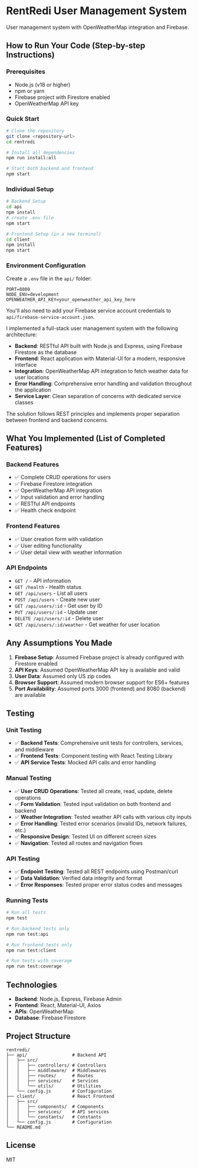 # RentRedi User Management System

User management system with OpenWeatherMap integration and Firebase.

## How to Run Your Code (Step-by-step Instructions)

### Prerequisites
- Node.js (v18 or higher)
- npm or yarn
- Firebase project with Firestore enabled
- OpenWeatherMap API key

### Quick Start
```bash
# Clone the repository
git clone <repository-url>
cd rentredi

# Install all dependencies
npm run install:all

# Start both backend and frontend
npm start
```

### Individual Setup
```bash
# Backend Setup
cd api
npm install
# create .env file
npm start

# Frontend Setup (in a new terminal)
cd client
npm install
npm start
```

### Environment Configuration

Create a `.env` file in the `api/` folder:

```env
PORT=8080
NODE_ENV=development
OPENWEATHER_API_KEY=your_openweather_api_key_here 
```

You'll also need to add your Firebase service account credentials to `api/firebase-service-account.json`.


I implemented a full-stack user management system with the following architecture:

- **Backend**: RESTful API built with Node.js and Express, using Firebase Firestore as the database
- **Frontend**: React application with Material-UI for a modern, responsive interface
- **Integration**: OpenWeatherMap API integration to fetch weather data for user locations
- **Error Handling**: Comprehensive error handling and validation throughout the application
- **Service Layer**: Clean separation of concerns with dedicated service classes

The solution follows REST principles and implements proper separation between frontend and backend concerns.

## What You Implemented (List of Completed Features)

### Backend Features
- ✅ Complete CRUD operations for users
- ✅ Firebase Firestore integration
- ✅ OpenWeatherMap API integration
- ✅ Input validation and error handling
- ✅ RESTful API endpoints
- ✅ Health check endpoint

### Frontend Features
- ✅ User creation form with validation
- ✅ User editing functionality
- ✅ User detail view with weather information

### API Endpoints
- `GET /` - API information
- `GET /health` - Health status
- `GET /api/users` - List all users
- `POST /api/users` - Create new user
- `GET /api/users/:id` - Get user by ID
- `PUT /api/users/:id` - Update user
- `DELETE /api/users/:id` - Delete user
- `GET /api/users/:id/weather` - Get weather for user location

## Any Assumptions You Made

1. **Firebase Setup**: Assumed Firebase project is already configured with Firestore enabled
2. **API Keys**: Assumed OpenWeatherMap API key is available and valid
3. **User Data**: Assumed only US zip codes
4. **Browser Support**: Assumed modern browser support for ES6+ features
6. **Port Availability**: Assumed ports 3000 (frontend) and 8080 (backend) are available

## Testing

### Unit Testing
- ✅ **Backend Tests**: Comprehensive unit tests for controllers, services, and middleware
- ✅ **Frontend Tests**: Component testing with React Testing Library
- ✅ **API Service Tests**: Mocked API calls and error handling

### Manual Testing
- ✅ **User CRUD Operations**: Tested all create, read, update, delete operations
- ✅ **Form Validation**: Tested input validation on both frontend and backend
- ✅ **Weather Integration**: Tested weather API calls with various city inputs
- ✅ **Error Handling**: Tested error scenarios (invalid IDs, network failures, etc.)
- ✅ **Responsive Design**: Tested UI on different screen sizes
- ✅ **Navigation**: Tested all routes and navigation flows

### API Testing
- ✅ **Endpoint Testing**: Tested all REST endpoints using Postman/curl
- ✅ **Data Validation**: Verified data integrity and format
- ✅ **Error Responses**: Tested proper error status codes and messages

### Running Tests
```bash
# Run all tests
npm test

# Run backend tests only
npm run test:api

# Run frontend tests only
npm run test:client

# Run tests with coverage
npm run test:coverage
```


## Technologies

- **Backend**: Node.js, Express, Firebase Admin
- **Frontend**: React, Material-UI, Axios
- **APIs**: OpenWeatherMap
- **Database**: Firebase Firestore

## Project Structure

```
rentredi/
├── api/                 # Backend API
│   ├── src/
│   │   ├── controllers/ # Controllers
│   │   ├── middleware/  # Middlewares
│   │   ├── routes/      # Routes
│   │   ├── services/    # Services
│   │   └── utils/       # Utilities
│   └── config.js        # Configuration
├── client/              # React Frontend
│   ├── src/
│   │   ├── components/  # Components
│   │   ├── services/    # API services
│   │   └── constants/   # Constants
│   └── config.js        # Configuration
└── README.md
```

## License

MIT
